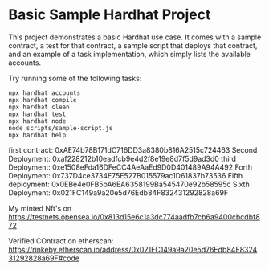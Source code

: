 # Basic Sample Hardhat Project

This project demonstrates a basic Hardhat use case. It comes with a sample contract, a test for that contract, a sample script that deploys that contract, and an example of a task implementation, which simply lists the available accounts.

Try running some of the following tasks:

```shell
npx hardhat accounts
npx hardhat compile
npx hardhat clean
npx hardhat test
npx hardhat node
node scripts/sample-script.js
npx hardhat help
```

first contract: 0xAE74b78B171dC716DD3a8380b816A2515c724463
Second Deployment: 0xaf228212b10eadfcb9e4d2f8e19e8d7f5d9ad3d0
third Deployment: 0xe1508eFda16DFeCC4AeAaEd9D0D401489A94A492
Forth Deployment: 0x737D4ce3734E75E527B015579ac1D61837b73536
Fifth deployment: 0x0EBe4e0FB5bA6EA6358199Ba545470e92b58595c
Sixth Deployment: 0x021FC149a9a20e5d76Edb84F832431292828a69F

My minted Nft's on https://testnets.opensea.io/0x813d15e6c1a3dc774aadfb7cb6a9400cbcdbf872

Verified COntract on etherscan: https://rinkeby.etherscan.io/address/0x021FC149a9a20e5d76Edb84F832431292828a69F#code